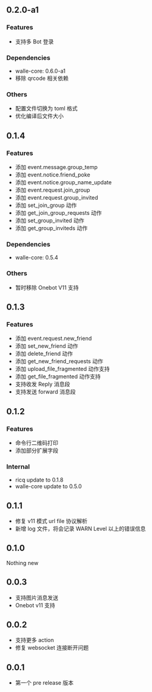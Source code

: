 ## 0.2.0-a1

### Features

- 支持多 Bot 登录

### Dependencies

- walle-core: 0.6.0-a1
- 移除 qrcode 相关依赖

### Others

- 配置文件切换为 toml 格式
- 优化编译后文件大小

## 0.1.4

### Features

- 添加 event.message.group_temp
- 添加 event.notice.friend_poke
- 添加 event.notice.group_name_update
- 添加 event.request.join_group
- 添加 event.request.group_invited
- 添加 set_join_group 动作
- 添加 get_join_group_requests 动作
- 添加 set_group_invited 动作
- 添加 get_group_inviteds 动作

### Dependencies

- walle-core: 0.5.4

### Others

- 暂时移除 Onebot V11 支持

## 0.1.3

### Features

- 添加 event.request.new_friend
- 添加 set_new_friend 动作
- 添加 delete_friend 动作
- 添加 get_new_friend_requests 动作
- 添加 upload_file_fragmented 动作支持
- 添加 get_file_fragmented 动作支持
- 支持收发 Reply 消息段
- 支持发送 forward 消息段

## 0.1.2

### Features

- 命令行二维码打印
- 添加部分扩展字段

### Internal

- ricq update to 0.1.8
- walle-core update to 0.5.0

## 0.1.1

- 修复 v11 模式 url file 协议解析
- 新增 log 文件，将会记录 WARN Level 以上的错误信息

## 0.1.0

Nothing new

## 0.0.3

- 支持图片消息发送
- Onebot v11 支持

## 0.0.2

- 支持更多 action
- 修复 websocket 连接断开问题

## 0.0.1 

- 第一个 pre release 版本